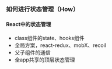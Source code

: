 ### 如何进行状态管理（How）
#### React中的状态管理
- class组件的state、hooks组件
- 全局方案，react-redux、mobX、recoil
- 父子组件的通信
- 全app共享的顶层状态管理
